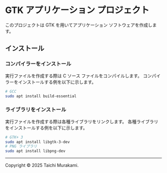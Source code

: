 ﻿# GTK アプリケーション プロジェクト
このプロジェクトは GTK を用いてアプリケーション ソフトウェアを作成します。

## インストール
### コンパイラーをインストール
実行ファイルを作成する際は C ソース ファイルをコンパイルします。
コンパイラーをインストールする例を以下に示します。

``` sh
# GCC
sudo apt install build-essential
```

### ライブラリをインストール
実行ファイルを作成する際は各種ライブラリをリンクします。
各種ライブラリをインストールする例を以下に示します。

``` sh
# GTK+ 3
sudo apt install libgtk-3-dev
# PNG ライブラリ
sudo apt install libpng-dev
```

--------

Copyright © 2025 Taichi Murakami.
